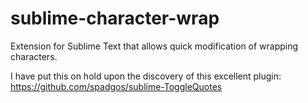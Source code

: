 sublime-character-wrap
===============

Extension for Sublime Text that allows quick modification of wrapping characters. 

I have put this on hold upon the discovery of this excellent plugin: https://github.com/spadgos/sublime-ToggleQuotes
